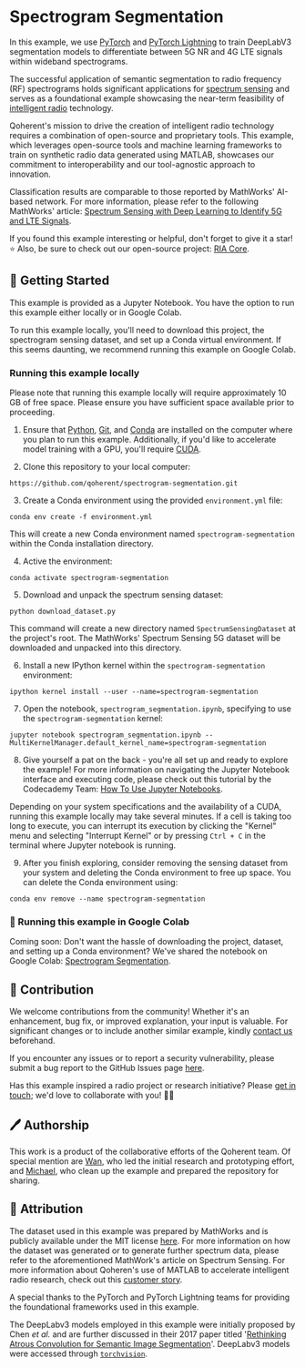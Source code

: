 # Spectrogram Segmentation

In this example, we use [PyTorch](https://pytorch.org/) and [PyTorch Lightning](https://lightning.ai/docs/pytorch/stable/) to train DeepLabV3 segmentation models to differentiate between 
5G NR and 4G LTE signals within wideband spectrograms.

The successful application of semantic segmentation to radio frequency (RF) spectrograms holds significant applications 
for [spectrum sensing](https://iopscience.iop.org/article/10.1088/1742-6596/2261/1/012016#:~:text=In%20cognitive%20radio%2C%20spectrum%20sensing,user%20can%20use%20the%20spectrum.) and serves as a foundational example showcasing the near-term feasibility of 
[intelligent radio](https://www.qoherent.ai/intelligentradio/) technology.

Qoherent's mission to drive the creation of intelligent radio technology requires a combination of open-source and 
proprietary tools. This example, which leverages open-source tools and machine learning frameworks to train on 
synthetic radio data generated using MATLAB, showcases our commitment to interoperability and our tool-agnostic 
approach to innovation.

Classification results are comparable to those reported by MathWorks' AI-based network. For more information, 
please refer to the following MathWorks' article: 
[Spectrum Sensing with Deep Learning to Identify 5G and LTE Signals](https://www.mathworks.com/help/comm/ug/spectrum-sensing-with-deep-learning-to-identify-5g-and-lte-signals.html).

If you found this example interesting or helpful, don't forget to give it a star! ⭐ Also, be sure to check out our 
open-source project: [RIA Core](https://github.com/qoherent/ria).


## 🚀 Getting Started

This example is provided as a Jupyter Notebook. You have the option to run this example either locally or 
in Google Colab.

To run this example locally, you'll need to download this project, the spectrogram sensing dataset, 
and set up a Conda virtual environment. If this seems daunting, we recommend running this example on 
Google Colab.

### Running this example locally

Please note that running this example locally will require approximately 10 GB of free space. Please ensure you 
have sufficient space available prior to proceeding.

1. Ensure that [Python](https://www.python.org/downloads/), [Git](https://git-scm.com/downloads), and [Conda](https://conda.io/projects/conda/en/latest/user-guide/install/index.html) are installed on the computer where you plan to run 
this example. Additionally, if you'd like to accelerate model training with a GPU, you'll require [CUDA](https://docs.nvidia.com/cuda/cuda-quick-start-guide/index.html).


2. Clone this repository to your local computer:
```commandline
https://github.com/qoherent/spectrogram-segmentation.git
```


3. Create a Conda environment using the provided `environment.yml` file:
```commandline
conda env create -f environment.yml
```
This will create a new Conda environment named `spectrogram-segmentation` within the Conda installation directory.


4. Active the environment:
```commandline
conda activate spectrogram-segmentation
```


5. Download and unpack the spectrum sensing dataset:
```commandline
python download_dataset.py
```
This command will create a new directory named `SpectrumSensingDataset` at the project's root. The 
MathWorks' Spectrum Sensing 5G dataset will be downloaded and unpacked into this directory.


6. Install a new IPython kernel within the `spectrogram-segmentation` environment:
```commandline
ipython kernel install --user --name=spectrogram-segmentation
```


7. Open the notebook, `spectrogram_segmentation.ipynb`, specifying to use the `spectrogram-segmentation` kernel:
```commandline
jupyter notebook spectrogram_segmentation.ipynb --MultiKernelManager.default_kernel_name=spectrogram-segmentation
```


8. Give yourself a pat on the back - you're all set up and ready to explore the example! For more information on 
navigating the Jupyter Notebook interface and executing code, please check out this tutorial by the Codecademy 
Team: [How To Use Jupyter Notebooks](https://www.codecademy.com/article/how-to-use-jupyter-notebooks).

Depending on your system specifications and the availability of a CUDA, running this example locally may take 
several minutes. If a cell is taking too long to execute, you can interrupt its execution by clicking the "Kernel" 
menu and selecting "Interrupt Kernel" or by pressing `Ctrl + C` in the terminal where Jupyter notebook is running.


9. After you finish exploring, consider removing the sensing dataset from your system and deleting the Conda 
environment to free up space. You can delete the Conda environment using:
```commandline
conda env remove --name spectrogram-segmentation
```

### 📓 Running this example in Google Colab

Coming soon: Don't want the hassle of downloading the project, dataset, and setting up a Conda environment? 
We've shared the notebook on Google Colab: [Spectrogram Segmentation]().


## 🤝 Contribution

We welcome contributions from the community! Whether it's an enhancement, bug fix, or improved explanation, 
your input is valuable. For significant changes or to include another similar example, kindly [contact us](mailto:info@qoherent.ai)
beforehand.

If you encounter any issues or to report a security vulnerability, please submit a bug report to the GitHub Issues 
page [here](https://github.com/qoherent/spectrogram-segmentation/issues).

Has this example inspired a radio project or research initiative? Please [get in touch](mailto:info@qoherent.ai); we'd love to 
collaborate with you! 📡🚀


## 🖊️ Authorship

This work is a product of the collaborative efforts of the Qoherent team. Of special mention are [Wan](https://github.com/wan-sdr), 
who led the initial research and prototyping effort, and [Michael](https://github.com/mrl280), who clean up the 
example and prepared the repository for sharing.


## 🙏 Attribution

The dataset used in this example was prepared by MathWorks and is publicly available under the MIT license
[here](https://www.mathworks.com/supportfiles/spc/SpectrumSensing/SpectrumSenseTrainingDataNetwork.tar.gz). For more information on how the dataset was generated or to generate further spectrum data, please 
refer to the aforementioned MathWork's article on Spectrum Sensing. For more information about Qoheren's use of 
MATLAB to accelerate intelligent radio research, check out this [customer story](https://www.mathworks.com/company/user_stories/qoherent-uses-matlab-to-accelerate-research-on-next-generation-ai-for-wireless.html).

A special thanks to the PyTorch and PyTorch Lightning teams for providing the foundational frameworks used in 
this example.

The DeepLabv3 models employed in this example were initially proposed by Chen _et al._ and are further discussed 
in their 2017 paper titled '[Rethinking Atrous Convolution for Semantic Image Segmentation](https://arxiv.org/abs/1706.05587)'. DeepLabv3
models were accessed through [`torchvision`](https://pytorch.org/vision/stable/models/deeplabv3.html).
